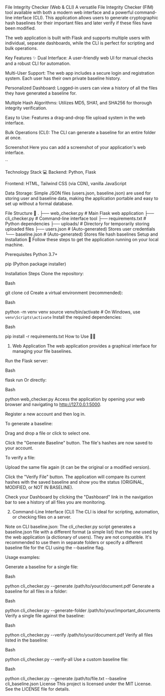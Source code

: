 File Integrity Checker (Web & CLI)
A versatile File Integrity Checker (FIM) tool available with both a modern web interface and a powerful command-line interface (CLI). This application allows users to generate cryptographic hash baselines for their important files and later verify if these files have been modified.

The web application is built with Flask and supports multiple users with individual, separate dashboards, while the CLI is perfect for scripting and bulk operations.

Key Features ✨
Dual Interface: A user-friendly web UI for manual checks and a robust CLI for automation.

Multi-User Support: The web app includes a secure login and registration system. Each user has their own private baseline history.

Personalized Dashboard: Logged-in users can view a history of all the files they have generated a baseline for.

Multiple Hash Algorithms: Utilizes MD5, SHA1, and SHA256 for thorough integrity verification.

Easy to Use: Features a drag-and-drop file upload system in the web interface.

Bulk Operations (CLI): The CLI can generate a baseline for an entire folder at once.

Screenshot
Here you can add a screenshot of your application's web interface.

``

Technology Stack 💻
Backend: Python, Flask

Frontend: HTML, Tailwind CSS (via CDN), vanilla JavaScript

Data Storage: Simple JSON files (users.json, baseline.json) are used for storing user and baseline data, making the application portable and easy to set up without a formal database.

File Structure 📂
.
├── web_checker.py         # Main Flask web application
├── cli_checker.py         # Command-line interface tool
├── requirements.txt       # Python dependencies
├── uploads/               # Directory for temporarily storing uploaded files
├── users.json             # (Auto-generated) Stores user credentials
└── baseline.json          # (Auto-generated) Stores file hash baselines
Setup and Installation 🚀
Follow these steps to get the application running on your local machine.

Prerequisites
Python 3.7+

pip (Python package installer)

Installation Steps
Clone the repository:

Bash

git clone <your-repository-url>
cd <repository-folder>
Create a virtual environment (recommended):

Bash

python -m venv venv
source venv/bin/activate  # On Windows, use `venv\Scripts\activate`
Install the required dependencies:

Bash

pip install -r requirements.txt
How to Use 🧑‍💻
1. Web Application
The web application provides a graphical interface for managing your file baselines.

Run the Flask server:

Bash

flask run
Or directly:

Bash

python web_checker.py
Access the application by opening your web browser and navigating to http://127.0.0.1:5000.

Register a new account and then log in.

To generate a baseline:

Drag and drop a file or click to select one.

Click the "Generate Baseline" button. The file's hashes are now saved to your account.

To verify a file:

Upload the same file again (it can be the original or a modified version).

Click the "Verify File" button. The application will compare its current hashes with the saved baseline and show you the status (ORIGINAL, MODIFIED, or NOT IN BASELINE).

Check your Dashboard by clicking the "Dashboard" link in the navigation bar to see a history of all files you are monitoring.

2. Command-Line Interface (CLI)
The CLI is ideal for scripting, automation, or checking files on a server.

Note on CLI baseline.json: The cli_checker.py script generates a baseline.json file with a different format (a simple list) than the one used by the web application (a dictionary of users). They are not compatible. It's recommended to use them in separate folders or specify a different baseline file for the CLI using the --baseline flag.

Usage examples:

Generate a baseline for a single file:

Bash

python cli_checker.py --generate /path/to/your/document.pdf
Generate a baseline for all files in a folder:

Bash

python cli_checker.py --generate-folder /path/to/your/important_documents
Verify a single file against the baseline:

Bash

python cli_checker.py --verify /path/to/your/document.pdf
Verify all files listed in the baseline:

Bash

python cli_checker.py --verify-all
Use a custom baseline file:

Bash

python cli_checker.py --generate /path/to/file.txt --baseline cli_baseline.json
License
This project is licensed under the MIT License. See the LICENSE file for details.
